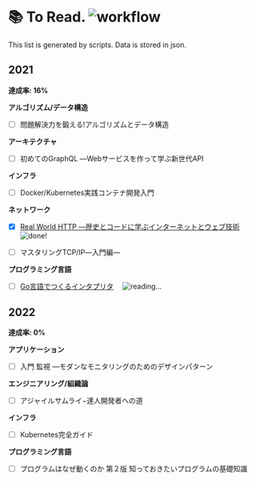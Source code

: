# 📚 To Read. ![workflow](https://github.com/1keiuu/tech-books/actions/workflows/run-test.yml/badge.svg)  
This list is generated by scripts. Data is stored in json.  
## 2021**達成率: 16%****アルゴリズム/データ構造**- [ ] 問題解決力を鍛える!アルゴリズムとデータ構造 **アーキテクチャ**- [ ] 初めてのGraphQL ―Webサービスを作って学ぶ新世代API **インフラ**- [ ] Docker/Kubernetes実践コンテナ開発入門 **ネットワーク**- [x] [Real World HTTP ―歴史とコードに学ぶインターネットとウェブ技術](https://github.com/1keiuu/tech-books/tree/main/notes/network/real-world-http) 　<img src='https://user-images.githubusercontent.com/46051957/115987365-b78a6800-a5ef-11eb-8ba7-82fb20225bb4.png' alt='done!'/>- [ ] マスタリングTCP/IP―入門編― **プログラミング言語**- [ ] [Go言語でつくるインタプリタ](https://github.com/1keiuu/tech-books/tree/main/notes/programming_language/go_interpreter) 　<img src='https://user-images.githubusercontent.com/46051957/115986717-907e6700-a5ec-11eb-827f-38c9e3b8c1ff.png' alt='reading...'/> ## 2022**達成率: 0%****アプリケーション**- [ ] 入門 監視 ―モダンなモニタリングのためのデザインパターン **エンジニアリング/組織論**- [ ] アジャイルサムライ−達人開発者への道 **インフラ**- [ ] Kubernetes完全ガイド **プログラミング言語**- [ ] プログラムはなぜ動くのか 第２版 知っておきたいプログラムの基礎知識 